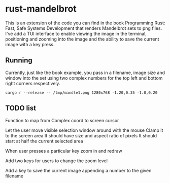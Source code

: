 # rust-mandelbrot
This is an extension of the code you can find in the book Programming Rust: Fast, Safe Systems Development that renders Mandelbrot sets to png files. I've add a TUI interface to enable viewing the image in the terminal, positioning and zooming into the image and the ability to save the current image with a key press.

## Running

Currently, just like the book example, you pass in a filename, image size and window into the set using two complex numbers for the top left and bottom right corners respectively.

```
cargo r --release -- /tmp/mandle1.png 1280x768 -1.20,0.35 -1.0,0.20
```

## TODO list

Function to map from Complex coord to screen cursor

Let the user move visible selection window around with the mouse
  Clamp it to the screen area
  It should have size and aspect ratio of pixels 
  It should start at half the current selected area

When user presses a particular key zoom in and redraw 

Add two keys for users to change the zoom level

Add a key to save the current image appending a number to the given filename





